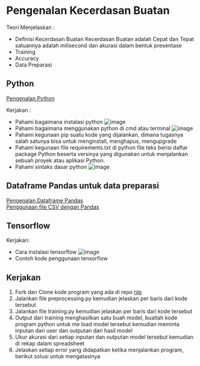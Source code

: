 # Pengenalan Kecerdasan Buatan

Teori Menjelaskan :
* Definisi Kecerdasan Buatan
Kecerdasan Buatan adalah Cepat dan Tepat satuannya adalah milisecond dan akurasi dalam bentuk presentase
* Training
* Accuracy
* Data Preparasi

## Python

[Pengenalan Python](https://www.youtube.com/watch?app=desktop&v=NxJBY8D8ZUk&ab_channel=RollyMaulanaAwangga)

Kerjakan :
* Pahami bagaimana instalasi python
![image](https://github.com/mymyid/kelas/assets/93989651/bb665923-0d60-4f42-ae2f-2202f6ef8ad7)
* Pahami bagaimana menggunakan python di cmd atau terminal
![image](https://github.com/mymyid/kelas/assets/93989651/767c8a39-642d-4a95-990f-fc7db4be2401)
* Pahami kegunaan pip
suatu kode yang dijalankan, dimana tugasnya salah satunya bisa untuk menginstall, menghapus, mengupgrade
* Pahami kegunaan file requirements.txt di python
file teks berisi daftar package Python beserta versinya yang digunakan untuk menjalankan sebuah proyek atau aplikasi Python.
* Pahami sintaks dasar python
![image](https://github.com/mymyid/kelas/assets/93989651/d5caca83-db1c-4360-9ebd-3036bc710b81)
## Dataframe Pandas untuk data preparasi

[Pengenalan Dataframe Pandas](https://www.youtube.com/watch?v=AVdkuWgr-ks&pp=ygUOYXdhbmdnYSBwYW5kYXM%3D)\
[Penggunaan file CSV dengan Pandas](https://www.youtube.com/watch?v=qWbFWL36Ekw&pp=ygUOYXdhbmdnYSBwYW5kYXM%3D)

## Tensorflow

Kerjakan:
* Cara instalasi tensorflow
![image](https://github.com/mymyid/kelas/assets/93989651/5eb34fee-b7d4-4b5c-9086-8f40fea5b3b1)
* Contoh kode penggunaan tensorflow 

## Kerjakan

1. Fork dan Clone kode program yang ada di repo [nlp](https://github.com/mymyid/nlp)
2. Jalankan file preprocessing.py kemudian jelaskan per baris dari kode tersebut
3. Jalankan file training.py kemudian jelaskan per baris dari kode tersebut
4. Output dari training menghasilkan satu buah model, buatlah kode program python untuk me load model tersebut kemudian meminta inputan dari user dan outputan dari hasil model
5. Ukur akurasi dari setiap inputan dan outputan model tersebut kemudian di rekap dalam spreadsheet
6. Jelaskan setiap error yang didapatkan ketika menjalankan program, berikut solusi untuk mengatasinya
